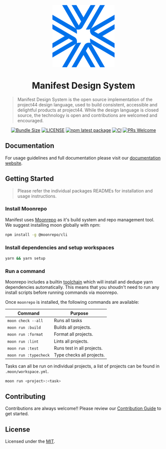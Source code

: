 <div align="center">
  <a href="https://www.manifestdesignsystem.com"><img src="apps/docs/public/images/logo.png" width="200" height="200" /></a>
</div>

<h1 align="center">Manifest Design System</h1>

> Manifest Design System is the open source implementation of the project44 design language, used to
> build consistent, accessible and delightful products at project44. While the design language is
> closed source, the technology is open and contributions are welcomed and encouraged.

<div align="center">

[![Bundle Size](https://img.shields.io/bundlephobia/minzip/@project44-manifest/react/latest.svg)](https://bundlephobia.com/result?p=@project44-manifest/react@latest)
[![LICENSE](https://img.shields.io/apm/l/atomic-design-ui.svg?style=flat)](https://github.com/project44/manifest/blob/main/LICENSE)
[![npm latest package](https://img.shields.io/npm/v/@project44-manifest/react/latest.svg?label=@project44-manifest/react)](https://www.npmjs.com/package/@project44-manifest/react)
[![CI](https://github.com/project44/manifest/actions/workflows/ci.yml/badge.svg)](https://github.com/project44/manifest/actions/workflows/ci.yml)
[![PRs Welcome](https://img.shields.io/badge/PRs-welcome-brightgreen.svg?style=flat-square)](https://makeapullrequest.com)

</div>

## Documentation

For usage guidelines and full documentation please visit our
[documentation website](https://www.manifestdesignsystem.com).

## Getting Started

> Please refer the individual packages READMEs for installation and usage instructions.

### Install Moonrepo

Manifest uses [Moonrepo](https://moonrepo.dev) as it's build system and repo management tool. We
suggest installing moon globally with npm:

```sh
npm install -g @moonrepo/cli
```

### Install dependencies and setup workspaces

```sh
yarn && yarn setup
```

### Run a command

Moonrepo includes a builtin [toolchain](https://moonrepo.dev/docs/concepts/toolchain) which will
install and dedupe yarn dependencies automatically. This means that you shoudn't need to run any
install scripts before running commands via moonrepo.

Once `moonrepo` is installed, the following commands are available:

| Command               | Purpose                    |
| --------------------- | -------------------------- |
| `moon check --all`    | Runs all tasks             |
| `moon run :build`     | Builds all projects.       |
| `moon run :format`    | Format all projects.       |
| `moon run :lint`      | Lints all projects.        |
| `moon run :test`      | Runs test in all projects. |
| `moon run :typecheck` | Type checks all projects.  |

Tasks can all be run on individual projects, a list of projects can be found in
`.moon/workspace.yml`.

```sh
moon run <project>:<task>
```

## Contributing

Contributions are always welcome!! Please review our [Contribution Guide](/.github/CONTRIBUTING.md)
to get started.

## License

Licensed under the [MIT](/LICENSE).
